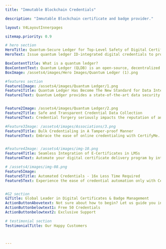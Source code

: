```yaml
---
title: "Immutable Blockchain Credentials"

description: "Immutable Blockchain certificate and badge provider."

layout: V4LayoutInnerpages

sitemap.priority: 0.9

# hero section
HeroTitle: Quantum-Secure Ledger for Top-Level Safety of Digital Certificates
HeroText: Issue quantum ledger ID-integrated digital credentials to protect cryptographic algorithms used in digital credentials.

BoxContentTitle: What is a quantum ledger?
BoxContentText: Quantum Ledger (QLDB) is an open-source, decentralized ledger database that stores every detail without the flexibility of removing or deleting an entry or modifying the history. It also refers to a ledger or data structure designed to harness the power of quantum computing. <br> Quantum computers can perform complex computations and solve certain problems much faster than classical computers, which opens up possibilities for new types of data storage and management systems.
BoxImage: /assets4/images/Hero Images/Quantum Ledger (1).png

#features section
Feature1Image: /assets4/images/Quantum Ledger/1.png
Feature1Title: Quantum Ledger Has Become The New Standard for Data Integration in Digital Credentials
Feature1Text: Quantum Ledger provides a state-of-the-art data security mechanism as it has no single point of failure because it runs on many nodes in parallel, which can be located anywhere in the world. It is also highly scalable as more nodes are added without any downside since Quantum Ledger becomes more fault tolerant and more reliable with the number of nodes available. <br> Quantum ledger-integrated digital credentials are future-proof against the potential threat of quantum computers. No matter how advanced quantum computing gets, the security and privacy of digital credentials remain intact.


Feature2Image: /assets4/images/Quantum Ledger/2.png
Feature2Title: Safe and Transparent Credential Data Collection
Feature2Text: Credential forgery seriously impacts the reputation of an organization. To address this, CertifyMe has introduced digital badges and certificates that store details in a quantum ledger database that allows credential activity monitoring and tracking of the engagement level. <br> Our blockchain-enabled decentralized and distributed ledger system maintains a tamper-proof record of credential transactions and updates. We maintain data integrity following easy verification and validation of digital credentials.

#Feature3Image: /assets4/images/Associations/3.png
Feature3Title: Bulk Credentialing in A Tamper-proof Manner
Feature3Text: Embrace the ease of online credentialing with CertifyMe. Press a single button and automatically send your certificates & badges to all recipients. Simplify the process of providing a ‘seal of approval’ to learners & members to progress their careers.


#Feature4Image: /assets4/images/img-10.png
Feature4Title: Seamless Integration of E-Certificates in LMSs
Feature4Text: Automate your digital certificate delivery program by integrating us into your existing learning management systems following a no-code integration process. Effortlessly manage your recipient data without the worry of data theft.

# /assets4/images/img-08.png
Feature5Image:
Feature5Title: Automated Credentials - 16x Less Time Required
Feature5Text: Experience the ease of credential automation only with CertifyMe. Quick delivery and tracking of as many credentials as you issue. Don’t be in the dark anymore about the future of credentials offered by you - track them down whenever you want, wherever you want.<br> Integrate us into your learning management system (LMSs) for a simplified yet effective credential management solution.


#G2 section
G2Title: Global Leader in Digital Certificates & Badge Management
ActionButtonAbovetext: Not sure about how to begin? Let us guide you in the right direction!
ActionButtonbelowtext1: Free 50 Credentials
ActionButtonbelowtext2: Exclusive Support

# testimonial section
TestimonialTitle: Our Happy Customers 



---
```

